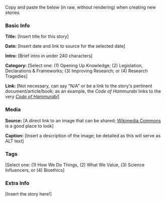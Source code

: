 Copy and paste the below (in raw, without rendering) when creating new stories.

### Basic Info

**Title:** [Insert title for this story]

**Date:** [Insert date and link to source for the selected date]

**Intro:** [Brief intro in under 240 characters]

**Category:** [Select one: (1) Opening Up Knowledge; (2) Legislation, Declarations & Frameworks; (3) Improving Research; or (4) Research Tragedies]

**Link:** [Not necessary, can say "N/A" or be a link to the story's pertinent document/article/book; as an example, the *Code of Hammurabi* links to the very [*Code of Hammurabi*](https://avalon.law.yale.edu/ancient/hamframe.asp)]

### Media

**Source:** [A direct link to an image that can be shared; [Wikimedia Commons](https://commons.wikimedia.org/wiki/Commons:Reusing_content_outside_Wikimedia) is a good place to look]

**Caption:** [Insert a description of the image; be detailed as this will serve as ALT text]

### Tags

[Select one: (1) How We Do Things, (2) What We Value, (3) Science Influencers, or (4) Bioethics]

### Extra Info

[Insert the story here!]
